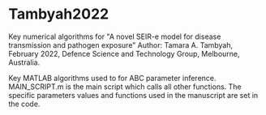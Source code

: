 # Tambyah2022
Key numerical algorithms for "A novel SEIR-e model for disease transmission and pathogen exposure"
Author: Tamara A. Tambyah, February 2022, Defence Science and Technology Group, Melbourne, Australia. 

Key MATLAB algorithms used to for ABC parameter inference. 
MAIN_SCRIPT.m is the main script which calls all other functions. 
The specific parameters values and functions used in the manuscript are set in the code. 
